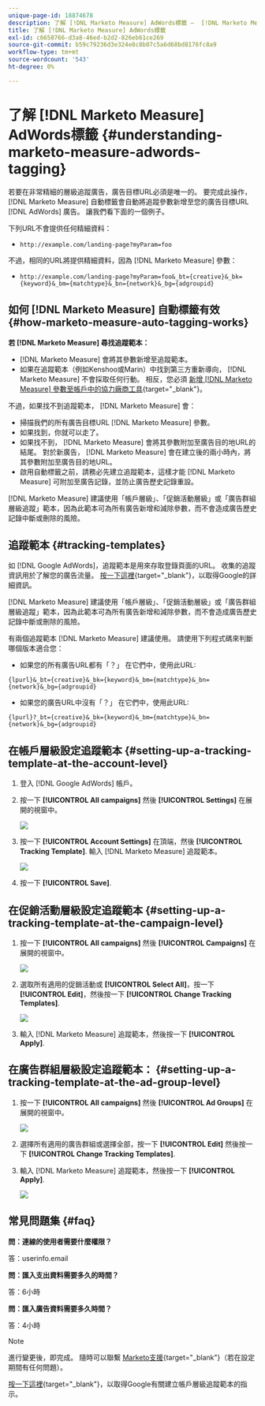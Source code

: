 ```yaml
---
unique-page-id: 18874678
description: 了解 [!DNL Marketo Measure] AdWords標籤 —  [!DNL Marketo Measure]  — 產品檔案
title: 了解 [!DNL Marketo Measure] AdWords標籤
exl-id: c6658766-d3a8-46ed-b2d2-826eb61ce269
source-git-commit: b59c79236d3e324e8c8b07c5a6d68bd8176fc8a9
workflow-type: tm+mt
source-wordcount: '543'
ht-degree: 0%

---
```


# 了解 [!DNL Marketo Measure] AdWords標籤 {#understanding-marketo-measure-adwords-tagging}

若要在非常精細的層級追蹤廣告，廣告目標URL必須是唯一的。 要完成此操作， [!DNL Marketo Measure] 自動標籤會自動將追蹤參數新增至您的廣告目標URL [!DNL AdWords] 廣告。 讓我們看下面的一個例子。

下列URL不會提供任何精細資料：

* `http://example.com/landing-page?myParam=foo`

不過，相同的URL將提供精細資料，因為 [!DNL Marketo Measure] 參數：

* `http://example.com/landing-page?myParam=foo&_bt={creative}&_bk={keyword}&_bm={matchtype}&_bn={network}&_bg={adgroupid}`

## 如何 [!DNL Marketo Measure] 自動標籤有效 {#how-marketo-measure-auto-tagging-works}

**若 [!DNL Marketo Measure] 尋找追蹤範本：**

* [!DNL Marketo Measure] 會將其參數新增至追蹤範本。
* 如果在追蹤範本（例如Kenshoo或Marin）中找到第三方重新導向， [!DNL Marketo Measure] 不會採取任何行動。 相反，您必須 [新增 [!DNL Marketo Measure] 參數至帳戶中的協力廠商工具](/help/api-connections/utilizing-marketo-measures-api-connections/how-bid-management-tools-affect-marketo-measure.md){target=&quot;_blank&quot;}。

不過，如果找不到追蹤範本， [!DNL Marketo Measure] 會：

* 掃描我們的所有廣告目標URL [!DNL Marketo Measure] 參數。
* 如果找到，你就可以走了。
* 如果找不到， [!DNL Marketo Measure] 會將其參數附加至廣告目的地URL的結尾。 對於新廣告， [!DNL Marketo Measure] 會在建立後的兩小時內，將其參數附加至廣告目的地URL。
* 啟用自動標籤之前，請務必先建立追蹤範本，這樣才能 [!DNL Marketo Measure] 可附加至廣告記錄，並防止廣告歷史記錄重設。

[!DNL Marketo Measure] 建議使用「帳戶層級」、「促銷活動層級」或「廣告群組層級追蹤」範本，因為此範本可為所有廣告新增和減除參數，而不會造成廣告歷史記錄中斷或刪除的風險。

## 追蹤範本 {#tracking-templates}

如 [!DNL Google AdWords]，追蹤範本是用來存取登錄頁面的URL。 收集的追蹤資訊用於了解您的廣告流量。 [按一下這裡](https://support.google.com/adwords/answer/7197008?hl=en){target=&quot;_blank&quot;}，以取得Google的詳細資訊。

[!DNL Marketo Measure] 建議使用「帳戶層級」、「促銷活動層級」或「廣告群組層級追蹤」範本，因為此範本可為所有廣告新增和減除參數，而不會造成廣告歷史記錄中斷或刪除的風險。

有兩個追蹤範本 [!DNL Marketo Measure] 建議使用。 請使用下列程式碼來判斷哪個版本適合您：

* 如果您的所有廣告URL都有「？」 在它們中，使用此URL:

`{lpurl}&_bt={creative}&_bk={keyword}&_bm={matchtype}&_bn={network}&_bg={adgroupid}`

* 如果您的廣告URL中沒有「？」 在它們中，使用此URL:

`{lpurl}?_bt={creative}&_bk={keyword}&_bm={matchtype}&_bn={network}&_bg={adgroupid}`

## 在帳戶層級設定追蹤範本 {#setting-up-a-tracking-template-at-the-account-level}

1. 登入 [!DNL Google AdWords] 帳戶。

1. 按一下 **[!UICONTROL All campaigns]** 然後 **[!UICONTROL Settings]** 在展開的視窗中。

   ![](assets/1.png)

1. 按一下 **[!UICONTROL Account Settings]** 在頂端，然後 **[!UICONTROL Tracking Template]**. 輸入 [!DNL Marketo Measure] 追蹤範本。

   ![](assets/2-1.png)

1. 按一下 **[!UICONTROL Save]**.

## 在促銷活動層級設定追蹤範本 {#setting-up-a-tracking-template-at-the-campaign-level}

1. 按一下 **[!UICONTROL All campaigns]** 然後 **[!UICONTROL Campaigns]** 在展開的視窗中。

   ![](assets/3.png)

1. 選取所有適用的促銷活動或 **[!UICONTROL Select All]**，按一下 **[!UICONTROL Edit]**，然後按一下 **[!UICONTROL Change Tracking Templates]**.

   ![](assets/4-1.png)

1. 輸入 [!DNL Marketo Measure] 追蹤範本，然後按一下 **[!UICONTROL Apply]**.

## 在廣告群組層級設定追蹤範本： {#setting-up-a-tracking-template-at-the-ad-group-level}

1. 按一下 **[!UICONTROL All campaigns]** 然後 **[!UICONTROL Ad Groups]** 在展開的視窗中。

   ![](assets/5-1.png)

1. 選擇所有適用的廣告群組或選擇全部，按一下 **[!UICONTROL Edit]** 然後按一下 **[!UICONTROL Change Tracking Templates]**.

1. 輸入 [!DNL Marketo Measure] 追蹤範本，然後按一下 **[!UICONTROL Apply]**.

   ![](assets/6-1.png)

## 常見問題集 {#faq}

**問：連線的使用者需要什麼權限？**

答：userinfo.email

**問：匯入支出資料需要多久的時間？**

答：6小時

**問：匯入廣告資料需要多久時間？**

答：4小時

>[!NOTE]
>
>進行變更後，即完成。 隨時可以聯繫 [Marketo支援](https://nation.marketo.com/t5/support/ct-p/Support){target=&quot;_blank&quot;}（若在設定期間有任何問題）。

[按一下這裡](https://support.google.com/adwords/answer/6076199?hl=en#tracking){target=&quot;_blank&quot;}，以取得Google有關建立帳戶層級追蹤範本的指示。
